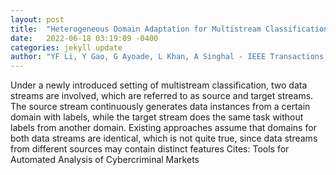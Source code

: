 ```yaml
---
layout: post
title:  "Heterogeneous Domain Adaptation for Multistream Classification on Cyber Threat Data"
date:   2022-06-18 03:19:09 -0400
categories: jekyll update
author: "YF Li, Y Gao, G Ayoade, L Khan, A Singhal - IEEE Transactions on , 2022"
---
```

Under a newly introduced setting of multistream classification, two data streams are involved, which are referred to as source and target streams. The source stream continuously generates data instances from a certain domain with labels, while the target stream does the same task without labels from another domain. Existing approaches assume that domains for both data streams are identical, which is not quite true, since data streams from different sources may contain distinct features  Cites: Tools for Automated Analysis of Cybercriminal Markets